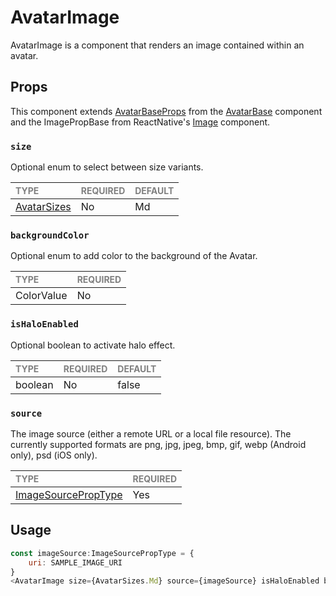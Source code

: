 # AvatarImage

AvatarImage is a component that renders an image contained within an avatar.

## Props

This component extends [AvatarBaseProps](../../foundation/AvatarBase/AvatarBase.types.ts) from the [AvatarBase](../../foundation/AvatarBase/AvatarBase.tsx) component and the ImagePropBase from ReactNative's [Image](https://reactnative.dev/docs/images) component.

### `size`

Optional enum to select between size variants.

| <span style="color:gray;font-size:14px">TYPE</span> | <span style="color:gray;font-size:14px">REQUIRED</span> | <span style="color:gray;font-size:14px">DEFAULT</span> |
| :-------------------------------------------------- | :------------------------------------------------------ | :----------------------------------------------------- |
| [AvatarSizes](../../Avatar.types.ts)          | No                                                     | Md                                                     |

### `backgroundColor`

Optional enum to add color to the background of the Avatar.

| <span style="color:gray;font-size:14px">TYPE</span> | <span style="color:gray;font-size:14px">REQUIRED</span> |
| :-------------------------------------------------- | :------------------------------------------------------ |
| ColorValue                                              | No                                                     |

### `isHaloEnabled`

Optional boolean to activate halo effect.

| <span style="color:gray;font-size:14px">TYPE</span> | <span style="color:gray;font-size:14px">REQUIRED</span> | <span style="color:gray;font-size:14px">DEFAULT</span> |
| :-------------------------------------------------- | :------------------------------------------------------ | :----------------------------------------------------- |
| boolean          | No                                                     | false                                                     |

### `source`

The image source (either a remote URL or a local file resource). 
The currently supported formats are png, jpg, jpeg, bmp, gif, webp (Android only), psd (iOS only).

| <span style="color:gray;font-size:14px">TYPE</span> | <span style="color:gray;font-size:14px">REQUIRED</span> |
| :-------------------------------------------------- | :------------------------------------------------------ |
| [ImageSourcePropType](https://reactnative.dev/docs/images)                                              | Yes                                                      |

## Usage

```javascript
const imageSource:ImageSourcePropType = {
    uri: SAMPLE_IMAGE_URI
}
<AvatarImage size={AvatarSizes.Md} source={imageSource} isHaloEnabled backgroundColor={'#000000'}/>;
```

